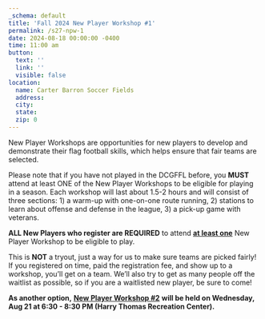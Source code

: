 ```yaml
---
_schema: default
title: 'Fall 2024 New Player Workshop #1'
permalink: /s27-npw-1
date: 2024-08-18 00:00:00 -0400
time: 11:00 am
button:
  text: ''
  link: ''
  visible: false
location:
  name: Carter Barron Soccer Fields
  address:
  city:
  state:
  zip: 0
---
```

New Player Workshops are opportunities for new players to develop and demonstrate their flag football skills, which helps ensure that fair teams are selected.

Please note that if you have not played in the DCGFFL before, you **MUST** attend at least ONE of the New Player Workshops to be eligible for playing in a season. Each workshop will last about 1.5-2 hours and will consist of three sections: 1) a warm-up with one-on-one route running, 2) stations to learn about offense and defense in the league, 3) a pick-up game with veterans.

**ALL New Players who register are REQUIRED**&nbsp;to attend&nbsp;**<u>at least one</u>**&nbsp;New Player Workshop to be eligible to play. &nbsp;

This is **NOT** a tryout, just a way for us to make sure teams are picked fairly! If you registered on time, paid the registration fee, and show up to a workshop, you’ll get on a team. We’ll also try to get as many people off the waitlist as possible, so if you are a waitlisted new player, be sure to come!

**As another option,** [**New Player Workshop \#2**](/s26-npw-2)&nbsp;**will be held on Wednesday, Aug 21 at 6:30 - 8:30 PM (Harry Thomas Recreation Center).**